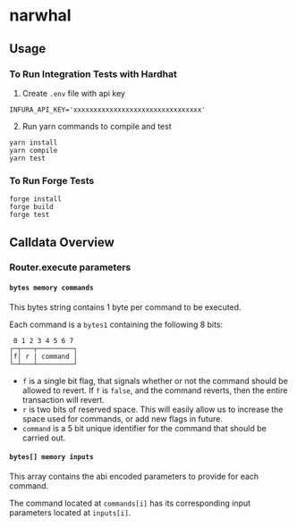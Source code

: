 # narwhal

## Usage
### To Run Integration Tests with Hardhat
1. Create `.env` file with api key
```
INFURA_API_KEY='xxxxxxxxxxxxxxxxxxxxxxxxxxxxxxxx'
```

2. Run yarn commands to compile and test
```console
yarn install
yarn compile
yarn test
```

### To Run Forge Tests
```console
forge install
forge build
forge test
```

## Calldata Overview

### Router.execute parameters

#### `bytes memory commands`

This bytes string contains 1 byte per command to be executed. 

Each command is a `bytes1` containing the following 8 bits:

```         
 0 1 2 3 4 5 6 7
┌─┬───┬─────────┐
│f│ r | command │
└─┴───┴─────────┘
```

- `f` is a single bit flag, that signals whether or not the command should be allowed to revert. If `f` is `false`, and the command reverts, then the entire transaction will revert.
- `r` is two bits of reserved space. This will easily allow us to increase the space used for commands, or add new flags in future.
- `command` is a 5 bit unique identifier for the command that should be carried out.


#### `bytes[] memory inputs`

This array contains the abi encoded parameters to provide for each command.

The command located at `commands[i]` has its corresponding input parameters located at `inputs[i]`.
